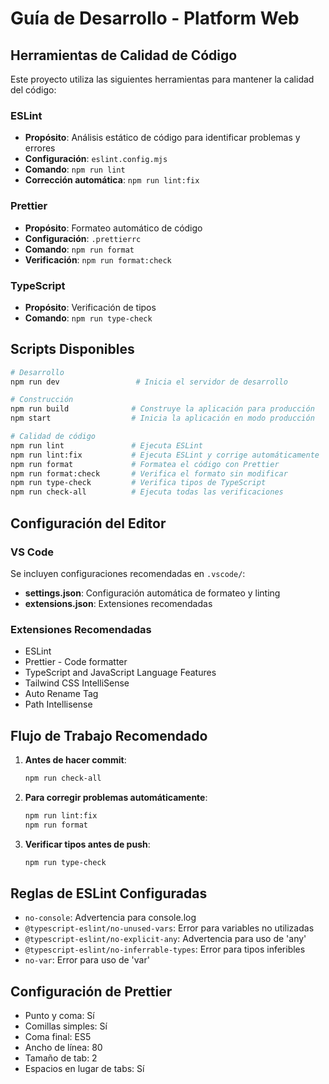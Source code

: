 # Guía de Desarrollo - Platform Web

## Herramientas de Calidad de Código

Este proyecto utiliza las siguientes herramientas para mantener la calidad del código:

### ESLint

- **Propósito**: Análisis estático de código para identificar problemas y errores
- **Configuración**: `eslint.config.mjs`
- **Comando**: `npm run lint`
- **Corrección automática**: `npm run lint:fix`

### Prettier

- **Propósito**: Formateo automático de código
- **Configuración**: `.prettierrc`
- **Comando**: `npm run format`
- **Verificación**: `npm run format:check`

### TypeScript

- **Propósito**: Verificación de tipos
- **Comando**: `npm run type-check`

## Scripts Disponibles

```bash
# Desarrollo
npm run dev                 # Inicia el servidor de desarrollo

# Construcción
npm run build              # Construye la aplicación para producción
npm start                  # Inicia la aplicación en modo producción

# Calidad de código
npm run lint               # Ejecuta ESLint
npm run lint:fix           # Ejecuta ESLint y corrige automáticamente
npm run format             # Formatea el código con Prettier
npm run format:check       # Verifica el formato sin modificar
npm run type-check         # Verifica tipos de TypeScript
npm run check-all          # Ejecuta todas las verificaciones
```

## Configuración del Editor

### VS Code

Se incluyen configuraciones recomendadas en `.vscode/`:

- **settings.json**: Configuración automática de formateo y linting
- **extensions.json**: Extensiones recomendadas

### Extensiones Recomendadas

- ESLint
- Prettier - Code formatter
- TypeScript and JavaScript Language Features
- Tailwind CSS IntelliSense
- Auto Rename Tag
- Path Intellisense

## Flujo de Trabajo Recomendado

1. **Antes de hacer commit**:

   ```bash
   npm run check-all
   ```

2. **Para corregir problemas automáticamente**:

   ```bash
   npm run lint:fix
   npm run format
   ```

3. **Verificar tipos antes de push**:
   ```bash
   npm run type-check
   ```

## Reglas de ESLint Configuradas

- `no-console`: Advertencia para console.log
- `@typescript-eslint/no-unused-vars`: Error para variables no utilizadas
- `@typescript-eslint/no-explicit-any`: Advertencia para uso de 'any'
- `@typescript-eslint/no-inferrable-types`: Error para tipos inferibles
- `no-var`: Error para uso de 'var'

## Configuración de Prettier

- Punto y coma: Sí
- Comillas simples: Sí
- Coma final: ES5
- Ancho de línea: 80
- Tamaño de tab: 2
- Espacios en lugar de tabs: Sí
